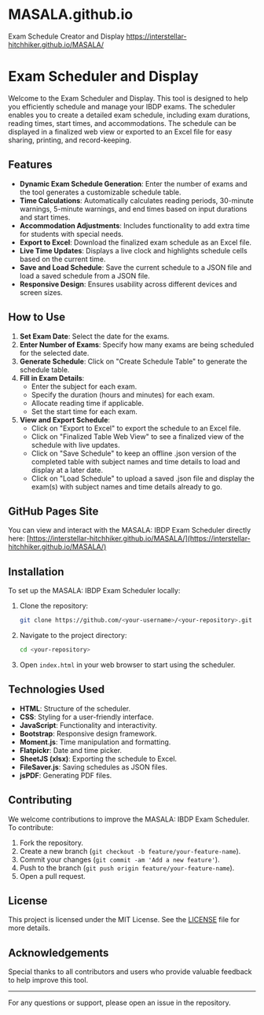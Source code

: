 # MASALA.github.io
Exam Schedule Creator and Display 
https://interstellar-hitchhiker.github.io/MASALA/

# Exam Scheduler and Display

Welcome to the Exam Scheduler and Display. This tool is designed to help you efficiently schedule and manage your IBDP exams. The scheduler enables you to create a detailed exam schedule, including exam durations, reading times, start times, and accommodations. The schedule can be displayed in a finalized web view or exported to an Excel file for easy sharing, printing, and record-keeping.

## Features

- **Dynamic Exam Schedule Generation**: Enter the number of exams and the tool generates a customizable schedule table.
- **Time Calculations**: Automatically calculates reading periods, 30-minute warnings, 5-minute warnings, and end times based on input durations and start times.
- **Accommodation Adjustments**: Includes functionality to add extra time for students with special needs.
- **Export to Excel**: Download the finalized exam schedule as an Excel file.
- **Live Time Updates**: Displays a live clock and highlights schedule cells based on the current time.
- **Save and Load Schedule**: Save the current schedule to a JSON file and load a saved schedule from a JSON file.
- **Responsive Design**: Ensures usability across different devices and screen sizes.

## How to Use

1. **Set Exam Date**: Select the date for the exams.
2. **Enter Number of Exams**: Specify how many exams are being scheduled for the selected date.
3. **Generate Schedule**: Click on "Create Schedule Table" to generate the schedule table.
4. **Fill in Exam Details**:
   - Enter the subject for each exam.
   - Specify the duration (hours and minutes) for each exam.
   - Allocate reading time if applicable.
   - Set the start time for each exam.
5. **View and Export Schedule**:
   - Click on "Export to Excel" to export the schedule to an Excel file.
   - Click on "Finalized Table Web View" to see a finalized view of the schedule with live updates.
   - Click on "Save Schedule" to keep an offline .json version of the completed table with subject names and time details to load and display at a later date.
   - Click on "Load Schedule" to upload a saved .json file and display the exam(s) with subject names and time details already to go.

## GitHub Pages Site

You can view and interact with the MASALA: IBDP Exam Scheduler directly here: [https://interstellar-hitchhiker.github.io/MASALA/](https://interstellar-hitchhiker.github.io/MASALA/)

## Installation

To set up the MASALA: IBDP Exam Scheduler locally:

1. Clone the repository:
    ```bash
    git clone https://github.com/<your-username>/<your-repository>.git
    ```

2. Navigate to the project directory:
    ```bash
    cd <your-repository>
    ```

3. Open `index.html` in your web browser to start using the scheduler.

## Technologies Used

- **HTML**: Structure of the scheduler.
- **CSS**: Styling for a user-friendly interface.
- **JavaScript**: Functionality and interactivity.
- **Bootstrap**: Responsive design framework.
- **Moment.js**: Time manipulation and formatting.
- **Flatpickr**: Date and time picker.
- **SheetJS (xlsx)**: Exporting the schedule to Excel.
- **FileSaver.js**: Saving schedules as JSON files.
- **jsPDF**: Generating PDF files.

## Contributing

We welcome contributions to improve the MASALA: IBDP Exam Scheduler. To contribute:

1. Fork the repository.
2. Create a new branch (`git checkout -b feature/your-feature-name`).
3. Commit your changes (`git commit -am 'Add a new feature'`).
4. Push to the branch (`git push origin feature/your-feature-name`).
5. Open a pull request.

## License

This project is licensed under the MIT License. See the [LICENSE](LICENSE) file for more details.

## Acknowledgements

Special thanks to all contributors and users who provide valuable feedback to help improve this tool.

---

For any questions or support, please open an issue in the repository.
